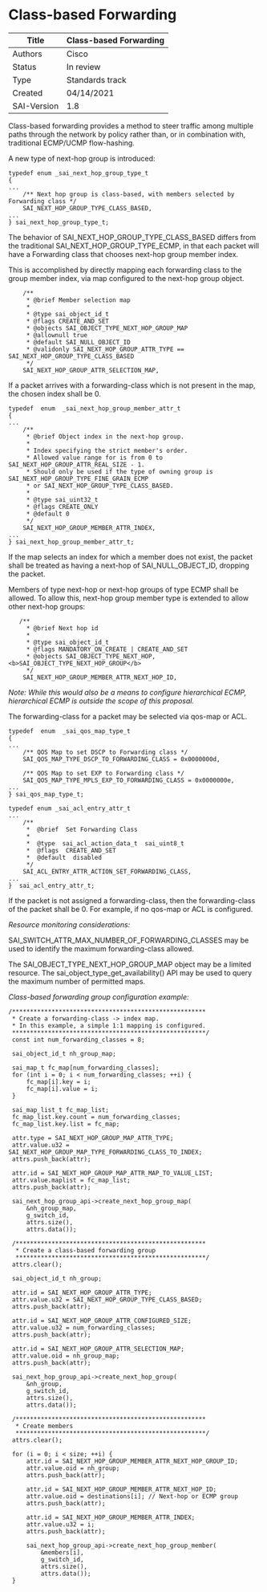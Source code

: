 # Class-based Forwarding

Title       | Class-based Forwarding
------------|----------------
Authors     | Cisco
Status      | In review
Type        | Standards track
Created     | 04/14/2021
SAI-Version | 1.8

Class-based forwarding provides a method to steer traffic among multiple paths through the network by policy rather than, or in combination with, traditional ECMP/UCMP flow-hashing.

A new type of next-hop group is introduced:

```
typedef enum _sai_next_hop_group_type_t
{
...
    /** Next hop group is class-based, with members selected by Forwarding class */
    SAI_NEXT_HOP_GROUP_TYPE_CLASS_BASED,
...
} sai_next_hop_group_type_t;
```

The behavior of SAI_NEXT_HOP_GROUP_TYPE_CLASS_BASED differs from the traditional SAI_NEXT_HOP_GROUP_TYPE_ECMP, in that each packet will have a Forwarding class that chooses next-hop group member index.

This is accomplished by directly mapping each forwarding class to the group member index, via map configured to the next-hop group object.

```
    /**
     * @brief Member selection map
     *
     * @type sai_object_id_t
     * @flags CREATE_AND_SET
     * @objects SAI_OBJECT_TYPE_NEXT_HOP_GROUP_MAP
     * @allownull true
     * @default SAI_NULL_OBJECT_ID
     * @validonly SAI_NEXT_HOP_GROUP_ATTR_TYPE == SAI_NEXT_HOP_GROUP_TYPE_CLASS_BASED
     */
    SAI_NEXT_HOP_GROUP_ATTR_SELECTION_MAP,
```

If a packet arrives with a forwarding-class which is not present in the map, the chosen index shall be 0.

```
typedef  enum  _sai_next_hop_group_member_attr_t
{
...
    /**
     * @brief Object index in the next-hop group.
     *
     * Index specifying the strict member's order.
     * Allowed value range for is from 0 to SAI_NEXT_HOP_GROUP_ATTR_REAL_SIZE - 1.
     * Should only be used if the type of owning group is SAI_NEXT_HOP_GROUP_TYPE_FINE_GRAIN_ECMP
     * or SAI_NEXT_HOP_GROUP_TYPE_CLASS_BASED.
     *
     * @type sai_uint32_t
     * @flags CREATE_ONLY
     * @default 0
     */
    SAI_NEXT_HOP_GROUP_MEMBER_ATTR_INDEX,
...
} sai_next_hop_group_member_attr_t;
```

If the map selects an index for which a member does not exist, the packet shall be treated as having a next-hop of SAI_NULL_OBJECT_ID, dropping the packet.

Members of type next-hop or next-hop groups of type ECMP shall be allowed. To allow this, next-hop group member type is extended to allow other next-hop groups:

```
   /**
     * @brief Next hop id
     *
     * @type sai_object_id_t
     * @flags MANDATORY_ON_CREATE | CREATE_AND_SET
     * @objects SAI_OBJECT_TYPE_NEXT_HOP, <b>SAI_OBJECT_TYPE_NEXT_HOP_GROUP</b>
     */
    SAI_NEXT_HOP_GROUP_MEMBER_ATTR_NEXT_HOP_ID,
```

*Note: While this would also be a means to configure hierarchical ECMP, hierarchical ECMP is outside the scope of this proposal.*

The forwarding-class for a packet may be selected via qos-map or ACL.

```
typedef  enum  _sai_qos_map_type_t
{
...
    /** QOS Map to set DSCP to Forwarding class */
    SAI_QOS_MAP_TYPE_DSCP_TO_FORWARDING_CLASS = 0x0000000d,

    /** QOS Map to set EXP to Forwarding class */
    SAI_QOS_MAP_TYPE_MPLS_EXP_TO_FORWARDING_CLASS = 0x0000000e,
...
} sai_qos_map_type_t;
```

```
typedef enum _sai_acl_entry_attr_t
...
    /**
     *  @brief  Set Forwarding Class
     *
     *  @type  sai_acl_action_data_t  sai_uint8_t
     *  @flags  CREATE_AND_SET
     *  @default  disabled
     */
    SAI_ACL_ENTRY_ATTR_ACTION_SET_FORWARDING_CLASS,
...
}  sai_acl_entry_attr_t;
```

If the packet is not assigned a forwarding-class, then the forwarding-class of the packet shall be 0. For example, if no qos-map or ACL is configured.

*Resource monitoring considerations:*

SAI_SWITCH_ATTR_MAX_NUMBER_OF_FORWARDING_CLASSES may be used to identify the maximum forwarding-class allowed.

The SAI_OBJECT_TYPE_NEXT_HOP_GROUP_MAP object may be a limited resource. The sai_object_type_get_availability() API may be used to query the maximum number of permitted maps.

*Class-based forwarding group configuration example:*
```
/******************************************************
 * Create a forwarding-class -> index map.
 * In this example, a simple 1:1 mapping is configured.
 ******************************************************/
 const int num_forwarding_classes = 8;

 sai_object_id_t nh_group_map;

 sai_map_t fc_map[num_forwarding_classes];
 for (int i = 0; i < num_forwarding_classes; ++i) {
     fc_map[i].key = i;
     fc_map[i].value = i;
 }

 sai_map_list_t fc_map_list;
 fc_map_list.key.count = num_forwarding_classes;
 fc_map_list.key.list = fc_map;

 attr.type = SAI_NEXT_HOP_GROUP_MAP_ATTR_TYPE;
 attr.value.u32 = SAI_NEXT_HOP_GROUP_MAP_TYPE_FORWARDING_CLASS_TO_INDEX;
 attrs.push_back(attr);

 attr.id = SAI_NEXT_HOP_GROUP_MAP_ATTR_MAP_TO_VALUE_LIST;
 attr.value.maplist = fc_map_list;
 attrs.push_back(attr);

 sai_next_hop_group_api->create_next_hop_group_map(
     &nh_group_map,
     g_switch_id,
     attrs.size(),
     attrs.data());

 /*****************************************************
  * Create a class-based forwarding group
  *****************************************************/
 attrs.clear();

 sai_object_id_t nh_group;

 attr.id = SAI_NEXT_HOP_GROUP_ATTR_TYPE;
 attr.value.u32 = SAI_NEXT_HOP_GROUP_TYPE_CLASS_BASED;
 attrs.push_back(attr);

 attr.id = SAI_NEXT_HOP_GROUP_ATTR_CONFIGURED_SIZE;
 attr.value.u32 = num_forwarding_classes;
 attrs.push_back(attr);

 attr.id = SAI_NEXT_HOP_GROUP_ATTR_SELECTION_MAP;
 attr.value.oid = nh_group_map;
 attrs.push_back(attr);

 sai_next_hop_group_api->create_next_hop_group(
     &nh_group,
     g_switch_id,
     attrs.size(),
     attrs.data());

 /*****************************************************
  * Create members
  *****************************************************/
 attrs.clear();

 for (i = 0; i < size; ++i) {
     attr.id = SAI_NEXT_HOP_GROUP_MEMBER_ATTR_NEXT_HOP_GROUP_ID;
     attr.value.oid = nh_group;
     attrs.push_back(attr);

     attr.id = SAI_NEXT_HOP_GROUP_MEMBER_ATTR_NEXT_HOP_ID;
     attr.value.oid = destinations[i]; // Next-hop or ECMP group
     attrs.push_back(attr);

     attr.id = SAI_NEXT_HOP_GROUP_MEMBER_ATTR_INDEX;
     attr.value.u32 = i;
     attrs.push_back(attr);

     sai_next_hop_group_api->create_next_hop_group_member(
         &members[i],
         g_switch_id,
         attrs.size(),
         attrs.data());
 }
 ```
